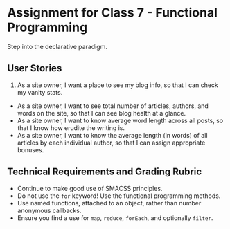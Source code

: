 # Assignment for Class 7 - Functional Programming

Step into the declarative paradigm.

## User Stories
 1. As a site owner, I want a place to see my blog info, so that I can check my vanity stats.
 - As a site owner, I want to see total number of articles, authors, and words on the site, so that I can see blog health at a glance.
 - As a site owner, I want to know average word length across all posts, so that I know how erudite the writing is.
 - As a site owner, I want to know the average length (in words) of all articles by each individual author, so that I can assign appropriate bonuses.

## Technical Requirements and Grading Rubric
 - Continue to make good use of SMACSS principles.
 - Do not use the `for` keyword! Use the functional programming methods.
 - Use named functions, attached to an object, rather than number anonymous callbacks.
 - Ensure you find a use for `map`, `reduce`, `forEach`, and optionally `filter`.
